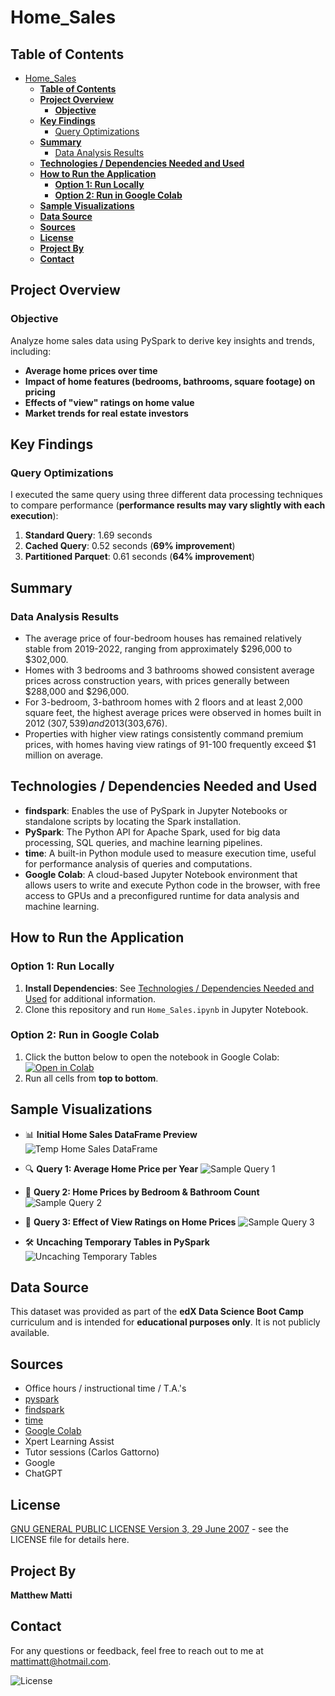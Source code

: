 # Home_Sales

## **Table of Contents**
- [Home\_Sales](#home_sales)
  - [**Table of Contents**](#table-of-contents)
  - [**Project Overview**](#project-overview)
    - [**Objective**](#objective)
  - [**Key Findings**](#key-findings)
    - [Query Optimizations](#query-optimizations)
  - [**Summary**](#summary)
    - [Data Analysis Results](#data-analysis-results)
  - [**Technologies / Dependencies Needed and Used**](#technologies--dependencies-needed-and-used)
  - [**How to Run the Application**](#how-to-run-the-application)
    - [**Option 1: Run Locally**](#option-1-run-locally)
    - [**Option 2: Run in Google Colab**](#option-2-run-in-google-colab)
  - [**Sample Visualizations**](#sample-visualizations)
  - [**Data Source**](#data-source)
  - [**Sources**](#sources)
  - [**License**](#license)
  - [**Project By**](#project-by)
  - [**Contact**](#contact)

## **Project Overview**
### **Objective**
Analyze home sales data using PySpark to derive key insights and trends, including:
- **Average home prices over time**
- **Impact of home features (bedrooms, bathrooms, square footage) on pricing**
- **Effects of "view" ratings on home value**
- **Market trends for real estate investors**


## **Key Findings**
### Query Optimizations
I executed the same query using three different data processing techniques to compare performance (**performance results may vary slightly with each execution**):

1. **Standard Query**: 1.69 seconds
2. **Cached Query**: 0.52 seconds (**69% improvement**)
3. **Partitioned Parquet**: 0.61 seconds (**64% improvement**)


## **Summary**
### Data Analysis Results
- The average price of four-bedroom houses has remained relatively stable from 2019-2022, ranging from approximately $296,000 to $302,000.
- Homes with 3 bedrooms and 3 bathrooms showed consistent average prices across construction years, with prices generally between $288,000 and $296,000.
- For 3-bedroom, 3-bathroom homes with 2 floors and at least 2,000 square feet, the highest average prices were observed in homes built in 2012 ($307,539) and 2013 ($303,676).
- Properties with higher view ratings consistently command premium prices, with homes having view ratings of 91-100 frequently exceed $1 million on average.

## **Technologies / Dependencies Needed and Used**
- **findspark**: Enables the use of PySpark in Jupyter Notebooks or standalone scripts by locating the Spark installation.
- **PySpark**: The Python API for Apache Spark, used for big data processing, SQL queries, and machine learning pipelines.
- **time**: A built-in Python module used to measure execution time, useful for performance analysis of queries and computations.
- **Google Colab**: A cloud-based Jupyter Notebook environment that allows users to write and execute Python code in the browser, with free access to GPUs and a preconfigured runtime for data analysis and machine learning.

## **How to Run the Application**
### **Option 1: Run Locally**
1. **Install Dependencies**: See [Technologies / Dependencies Needed and Used](#technologies--dependencies-needed-and-used) for additional information.
2. Clone this repository and run `Home_Sales.ipynb` in Jupyter Notebook.

### **Option 2: Run in Google Colab**
1. Click the button below to open the notebook in Google Colab:  
[![Open in Colab](https://colab.research.google.com/assets/colab-badge.svg)](https://colab.research.google.com/github/realmattimatt/Home_Sales/blob/main/Home_Sales_colab.ipynb)
2. Run all cells from **top to bottom**.



## **Sample Visualizations**
- 📊 **Initial Home Sales DataFrame Preview**
  ![Temp Home Sales DataFrame](Images/temp_home_sales_df.png)

- 🔍 **Query 1: Average Home Price per Year**
  ![Sample Query 1](Images/Query_1.png)

- 🏡 **Query 2: Home Prices by Bedroom & Bathroom Count**
  ![Sample Query 2](Images/Query_2.png)

- 🌅 **Query 3: Effect of View Ratings on Home Prices**
  ![Sample Query 3](Images/Query_3.png)

- 🛠️ **Uncaching Temporary Tables in PySpark**
  ![Uncaching Temporary Tables](Images/uncache_sample.png)


## **Data Source**
This dataset was provided as part of the **edX Data Science Boot Camp** curriculum and is intended for **educational purposes only**. It is not publicly available.

## **Sources**
* Office hours / instructional time / T.A.'s
* [pyspark](https://spark.apache.org/docs/latest/api/python/reference/pyspark.sql/index.html)
* [findspark](https://pypi.org/project/findspark/)
* [time](https://docs.python.org/3/library/time.html)
* [Google Colab](https://colab.research.google.com/)
* Xpert Learning Assist
* Tutor sessions (Carlos Gattorno)
* Google
* ChatGPT


## **License**
[GNU GENERAL PUBLIC LICENSE Version 3, 29 June 2007](./LICENSE) - see the LICENSE file for details here.

## **Project By**
**Matthew Matti**

## **Contact**
For any questions or feedback, feel free to reach out to me at [mattimatt@hotmail.com](mailto:mattimatt@hotmail.com).

![License](https://img.shields.io/badge/license-GPL%203-blue)



